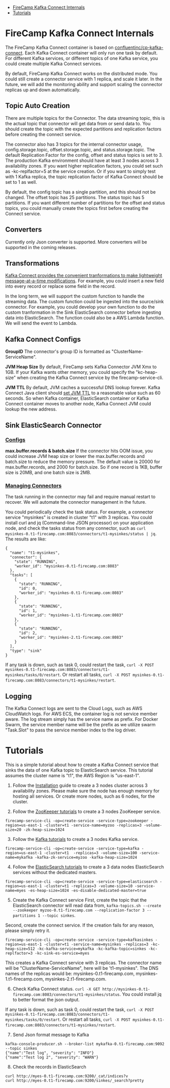 * [FireCamp Kafka Connect Internals](https://github.com/cloudstax/firecamp/tree/master/catalog/kafkaconnect#firecamp-kafka-connect-internals)
* [Tutorials](https://github.com/cloudstax/firecamp/tree/master/catalog/kafkaconnect#tutorials)

# FireCamp Kafka Connect Internals

The FireCamp Kafka Connect container is based on [confluentinc/cp-kafka-connect](https://hub.docker.com/r/confluentinc/cp-kafka-connect/). Each Kafka Connect container will only run one task by default. For different Kafka services, or different topics of one Kafka service, you could create multiple Kafka Connect services.

By default, FireCamp Kafka Connect works on the distributed mode. You could still create a connector service with 1 replica, and scale it later. In the future, we will add the monitoring ability and support scaling the connector replicas up and down automatically.

## Topic Auto Creation

There are multiple topics for the Connector. The data streaming topic, this is the actual topic that connector will get data from or send data to. You should create the topic with the expected partitions and replication factors before creating the connect service.

The connector also has 3 topics for the internal connector usage, config.storage.topic, offset.storage.topic, and status.storage.topic. The default Replication Factor for the config, offset and status topics is set to 3. The production Kafka environment should have at least 3 nodes across 3 availability zones. If you want higher replication factors, you could set such as -kc-replfactor=5 at the service creation. Or if you want to simply test with 1 Kafka replica, the topic replication factor of Kafka Connect should be set to 1 as well.

By default, the config topic has a single partition, and this should not be changed. The offset topic has 25 partitions. The status topic has 5 partitions. If you want different number of partitions for the offset and status topics, you could manually create the topics first before creating the Connect service.

## Converters

Currently only Json converter is supported. More converters will be supported in the coming releases.

## Transformations

[Kafka Connect provides the convenient tranformations to make lightweight message-at-a-time modifications](http://kafka.apache.org/documentation/#connect_transforms). For example, you could insert a new field into every record or replace some field in the record.

In the long term, we will support the custom function to handle the streaming data. The custom function could be ingested into the source/sink connector. For example, you could develop your own function to do the custom tranformation in the Sink ElasticSearch connector before ingesting data into ElasticSearch. The function could also be a AWS Lambda function. We will send the event to Lambda.

## Kafka Connect Configs

**GroupID**
The connector's group ID is formatted as "ClusterName-ServiceName".

**JVM Heap Size**
By default, FireCamp sets Kafka Connector JVM Xmx to 1GB. If your Kafka wants other memory, you could specify the "kc-heap-size" when creating the Kafka Connect service by the firecamp-service-cli.

**JVM TTL**
By default, JVM caches a successful DNS lookup forever. Kafka Connect Java client should [set JVM TTL](http://docs.aws.amazon.com/AWSSdkDocsJava/latest/DeveloperGuide/java-dg-jvm-ttl.html) to a reasonable value such as 60 seconds. So when Kafka container, ElasticSearch container or Kafka Connect container moves to another node, Kafka Connect JVM could lookup the new address.

## Sink ElasticSearch Connector

### [Configs](https://docs.confluent.io/3.1.0/connect/connect-elasticsearch/docs/configuration_options.html)

**max.buffer.records & batch.size**
If the connector hits OOM issue, you could increase JVM heap size or lower the max.buffer.records and batch.size to reduce the memory pressure. The default value is 20000 for max.buffer.records, and 2000 for batch.size. So if one record is 1KB, buffer size is 20MB, and one batch size is 2MB.

### [Managing Connectors](https://docs.confluent.io/3.1.0/connect/managing.html)

The task running in the connector may fail and require manual restart to recover. We will automate the connector management in the future.

You could periodically check the task status. For example, a connector service "mysinkes" is created in cluster "t1" with 3 replicas. You could install curl and jq (Command-line JSON processor) on your application node, and check the tasks status from any connector, such as `curl mysinkes-0.t1-firecamp.com:8083/connectors/t1-mysinkes/status | jq`. The results are like:
```
{
  "name": "t1-mysinkes",
  "connector": {
    "state": "RUNNING",
    "worker_id": "mysinkes-0.t1-firecamp.com:8083"
  },
  "tasks": [
    {
      "state": "RUNNING",
      "id": 0,
      "worker_id": "mysinkes-0.t1-firecamp.com:8083"
    },
    {
      "state": "RUNNING",
      "id": 1,
      "worker_id": "mysinkes-1.t1-firecamp.com:8083"
    },
    {
      "state": "RUNNING",
      "id": 2,
      "worker_id": "mysinkes-2.t1-firecamp.com:8083"
    }
  ],
  "type": "sink"
}
```

If any task is down, such as task 0, could restart the task, `curl -X POST mysinkes-0.t1-firecamp.com:8083/connectors/t1-mysinkes/tasks/0/restart`. Or restart all tasks, `curl -X POST mysinkes-0.t1-firecamp.com:8083/connectors/t1-mysinkes/restart`.

## Logging

The Kafka Connect logs are sent to the Cloud Logs, such as AWS CloudWatch logs. For AWS ECS, the container log is not service member aware. The log stream simply has the service name as prefix. For Docker Swarm, the service member name will be the prefix as we utilize swarm "Task.Slot" to pass the service member index to the log driver.


# Tutorials

This is a simple tutorial about how to create a Kafka Connect service that sinks the data of one Kafka topic to ElasticSearch service. This tutorial assumes the cluster name is "t1", the AWS Region is "us-east-1".

1. Follow the [Installation](https://github.com/cloudstax/firecamp/tree/master/docs/installation) guide to create a 3 nodes cluster across 3 availability zones. Please make sure the node has enough memory for hosting all services. Or create more nodes, such as 6 nodes, for the cluster.

2. Follow the [ZooKeeper tutorials](https://github.com/cloudstax/firecamp/tree/master/catalog/zookeeper#tutorials) to create a 3 nodes ZooKeeper service.
```
firecamp-service-cli -op=create-service -service-type=zookeeper -region=us-east-1 -cluster=t1 -service-name=myzoo -replicas=3 -volume-size=20 -zk-heap-size=1024
```

3. Follow the [Kafka tutorials](https://github.com/cloudstax/firecamp/tree/master/catalog/kafka#tutorials) to create a 3 nodes Kafka service.
```
firecamp-service-cli -op=create-service -service-type=kafka -region=us-east-1 -cluster=t1  -replicas=3 -volume-size=100 -service-name=mykafka -kafka-zk-service=myzoo -kafka-heap-size=1024
```

4. Follow the [ElasticSearch tutorials](https://github.com/cloudstax/firecamp/tree/master/catalog/elasticsearch#tutorials) to create a 3 data nodes ElasticSearch services without the dedicated masters.
```
firecamp-service-cli -op=create-service -service-type=elasticsearch -region=us-east-1 -cluster=t1 -replicas=3 -volume-size=10 -service-name=myes -es-heap-size=1024 -es-disable-dedicated-master=true
```

5. Create the Kafka Connect service
First, create the topic that the ElasticSearch connector will read data from, `kafka-topics.sh --create --zookeeper myzoo-0.t1-firecamp.com --replication-factor 3 --partitions 1 --topic sinkes`.

Second, create the connect service. If the creation fails for any reason, please simply retry it.
```
firecamp-service-cli -op=create-service -service-type=kafkasinkes -region=us-east-1 -cluster=t1 -service-name=mysinkes -replicas=3 -kc-heap-size=512 -kc-kafka-service=mykafka -kc-kafka-topic=sinkes -kc-replfactor=3 -kc-sink-es-service=myes
```

This creates a Kafka Connect service with 3 replicas. The connector name will be "ClusterName-ServiceName", here will be 't1-mysinkes". The DNS names of the replicas would be: mysinkes-0.t1-firecamp.com, mysinkes-1.t1-firecamp.com, mysinkes-2.t1-firecamp.com.

6. Check Kafka Connect status. `curl -X GET http://mysinkes-0.t1-firecamp.com:8083/connectors/t1-mysinkes/status`. You could install jq to better format the json output.

If any task is down, such as task 0, could restart the task, `curl -X POST mysinkes-0.t1-firecamp.com:8083/connectors/t1-mysinkes/tasks/0/restart`. Or restart all tasks, `curl -X POST mysinkes-0.t1-firecamp.com:8083/connectors/t1-mysinkes/restart`.

7. Send Json format message to Kafka
```
kafka-console-producer.sh --broker-list mykafka-0.t1-firecamp.com:9092 --topic sinkes
{"name":"Test log", "severity": "INFO"}
{"name":"Test log 2", "severity": "WARN"}
```

8. Check the records in ElasticSearch
```
curl http://myes-0.t1-firecamp.com:9200/_cat/indices?v
curl http://myes-0.t1-firecamp.com:9200/sinkes/_search?pretty
```
